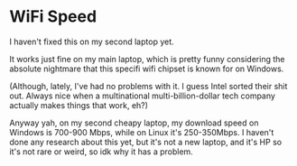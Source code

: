 # WiFi Speed

I haven't fixed this on my second laptop yet.

It works just fine on my main laptop, which is pretty funny considering the absolute nightmare that this specifi wifi chipset is known for on Windows.&#x20;

(Although, lately, I've had no problems with it. I guess Intel sorted their shit out. Always nice when a multinational multi-billion-dollar tech company actually makes things that work, eh?)



Anyway yah, on my second cheapy laptop, my download speed on Windows is 700-900 Mbps, while on Linux it's 250-350Mbps. I haven't done any research about this yet, but it's not a new laptop, and it's HP so it's not rare or weird, so idk why it has a problem.&#x20;
